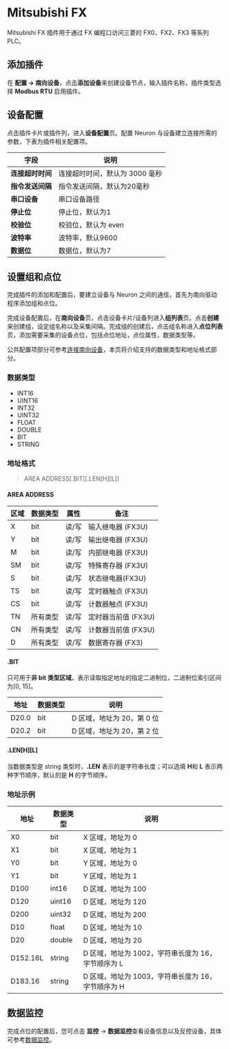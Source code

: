 # Mitsubishi FX

Mitsubishi FX 插件用于通过 FX 编程口访问三菱的 FX0、FX2、FX3 等系列 PLC。

## 添加插件

在 **配置 -> 南向设备**，点击**添加设备**来创建设备节点，输入插件名称，插件类型选择 **Modbus RTU** 启用插件。

## 设备配置

点击插件卡片或插件列，进入**设备配置**页。配置 Neuron 与设备建立连接所需的参数，下表为插件相关配置项。

| 字段     | 说明                           |
| -------- | ------------------------------ |
| **连接超时时间** | 连接超时时间，默认为 3000 毫秒 |
| **指令发送间隔** | 指令发送间隔，默认为20毫秒   |
| **串口设备**   | 串口设备路径                |
| **停止位**     | 停止位，默认为1             |
| **校验位**   | 校验位，默认为 even         |
| **波特率**     | 波特率，默认9600            |
| **数据位**     | 数据位，默认为7             |

## 设置组和点位

完成插件的添加和配置后，要建立设备与 Neuron 之间的通信，首先为南向驱动程序添加组和点位。

完成设备配置后，在**南向设备**页，点击设备卡片/设备列进入**组列表**页。点击**创建**来创建组，设定组名称以及采集间隔。完成组的创建后，点击组名称进入**点位列表**页，添加需要采集的设备点位，包括点位地址，点位属性，数据类型等。

公共配置项部分可参考[连接南向设备](../south-devices.md)，本页将介绍支持的数据类型和地址格式部分。

### 数据类型

* INT16
* UINT16
* INT32
* UINT32
* FLOAT
* DOUBLE
* BIT
* STRING

### 地址格式

> AREA ADDRESS\[.BIT]\[.LEN\[H]\[L]]</span>

#### AREA ADDRESS

| 区域 | 数据类型 | 属性  | 备注                                   |
| ---- | -------- | ----- | -------------------------------------- |
| X    | bit      | 读/写 | 输入继电器  (FX3U)                 |
| Y    | bit      | 读/写 | 输出继电器 (FX3U)                  |
| M    | bit      | 读/写 | 内部继电器 (FX3U)                  |
| SM   | bit      | 读/写 | 特殊寄存器 (FX3U)                  |
| S    | bit      | 读/写 | 状态继电器(FX3U)                   |
| TS   | bit      | 读/写 | 定时器触点 (FX3U)                  |
| CS   | bit      | 读/写 | 计数器触点 (FX3U)                  |
| TN   | 所有类型 | 读/写 | 定时器当前值 (FX3U)                 |
| CN   | 所有类型 | 读/写 | 计数器当前值 (FX3U)                 |
| D    | 所有类型 | 读/写 | 数据寄存器 (FX3)                   |

#### .BIT

只可用于**非 bit 类型区域**，表示读取指定地址的指定二进制位，二进制位索引区间为[0, 15]。

| 地址  | 数据类型 | 说明                       |
| ----- | -------- | -------------------------- |
| D20.0 | bit      | D 区域，地址为 20，第 0 位 |
| D20.2 | bit      | D 区域，地址为 20，第 2 位 |

#### .LEN\[H]\[L]

当数据类型是 string 类型时，**.LEN** 表示的是字符串长度；可以选填 **H**和 **L** 表示两种字节顺序，默认的是 **H** 的字节顺序。

### 地址示例

| 地址      | 数据类型 | 说明                                           |
| --------- | -------- | -------------------------------------------- |
| X0    | bit      | X 区域，地址为 0    |
| X1    | bit      | X 区域，地址为 1    |
| Y0    | bit      | Y 区域，地址为 0    |
| Y1    | bit      | Y 区域，地址为 1    |
| D100  | int16    | D 区域，地址为 100  |
| D120  | uint16   | D 区域，地址为 120  |
| D200  | uint32   | D 区域，地址为 200  |
| D10   | float    | D 区域，地址为 10   |
| D20   | double   | D 区域，地址为 20   |
| D152.16L | string   | D 区域，地址为 1002，字符串长度为 16，字节顺序为 L |
| D183.16  | string   | D 区域，地址为 1003，字符串长度为 16，字节顺序为 H |

## 数据监控

完成点位的配置后，您可点击 **监控** -> **数据监控**查看设备信息以及反控设备，具体可参考[数据监控](../../../usage/monitoring.md)。
